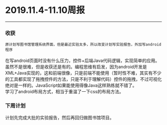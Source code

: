 # 2019.11.4-11.10周报
***
### 收获
``原计划写图书馆管理系统界面，但是最近实验太多，所以改变计划写实验报告，外加写android程序``    <br><br>
在写android页面时没有什么压力，控件+后端Java代码逻辑，实现简单的应用。  
虽然不是很难，但是收获还是有的。编程思维有启发，因为android开发是XML+Java实现的，这和前端很像，只是前端不能使用（暂时性不难，其实有不少的工具都实现了拖拽控件的方法，只是不利于理解代码）控件的拖拽，不过可视化绝对是一样的。JavaScript如果能使用得像Java这样熟练就不错了。    
学习了android布局方式，相当于重温了一下css的布局方法。
### 下周计划
计划先完成大批的实验报告，然后再回归做图书馆项目。